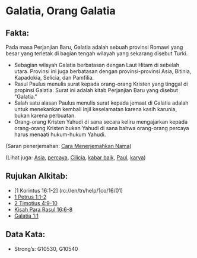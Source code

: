# Galatia, Orang Galatia 

## Fakta: 

Pada masa Perjanjian Baru, Galatia adalah sebuah provinsi Romawi yang besar yang terletak di bagian tengah wilayah yang sekarang disebut Turki. 

* Sebagian wilayah Galatia berbatasan dengan Laut Hitam di sebelah utara. Provinsi ini juga berbatasan dengan provinsi-provinsi Asia, Bitinia, Kapadokia, Selicia, dan Pamfilia.
* Rasul Paulus menulis surat kepada orang-orang Kristen yang tinggal di propinsi Galatia. Surat ini adalah kitab Perjanjian Baru yang disebut "Galatia."
* Salah satu alasan Paulus menulis surat kepada jemaat di Galatia adalah untuk menekankan kembali Injil keselamatan karena kasih karunia, bukan karena perbuatan.
* Orang-orang Kristen Yahudi di sana secara keliru mengajarkan kepada orang-orang Kristen bukan Yahudi di sana bahwa orang-orang percaya harus menaati hukum-hukum Yahudi. 

(Saran penerjemahan: [Cara Menerjemahkan Nama](rc://en/ta/man/translate/translate-names)) 

(Lihat juga: [Asia](../names/asia.md), [percaya](../kt/believe.md), [Cilicia](../names/cilicia.md), [kabar baik](../kt/goodnews.md), [Paul](../names/paul.md), [karya](../kt/works.md))  

## Rujukan Alkitab:

* [1 Korintus 16:1-2] (rc://en/tn/help/1co/16/01)
* [1 Petrus 1:1-2](rc://en/tn/help/1pe/01/01)
* [2 Timotius 4:9-10](rc://en/tn/help/2ti/04/09)
* [Kisah Para Rasul 16:6-8](rc://en/tn/help/act/16/06)
* [Galatia 1:1](rc://en/tn/help/gal/01/01)  

## Data Kata:

* Strong’s: G10530, G10540
